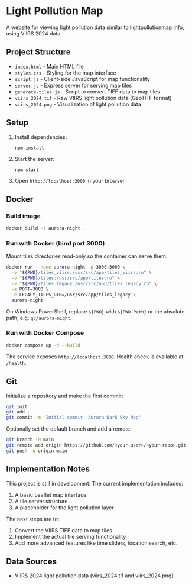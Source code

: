 # Light Pollution Map

A website for viewing light pollution data similar to lightpollutionmap.info, using VIIRS 2024 data.

## Project Structure

- `index.html` - Main HTML file
- `styles.css` - Styling for the map interface
- `script.js` - Client-side JavaScript for map functionality
- `server.js` - Express server for serving map tiles
- `generate-tiles.js` - Script to convert TIFF data to map tiles
- `viirs_2024.tif` - Raw VIIRS light pollution data (GeoTIFF format)
- `viirs_2024.png` - Visualization of light pollution data

## Setup

1. Install dependencies:
   ```
   npm install
   ```

2. Start the server:
   ```
   npm start
   ```

3. Open `http://localhost:3000` in your browser

## Docker

### Build image

```bash
docker build -t aurora-night .
```

### Run with Docker (bind port 3000)

Mount tiles directories read-only so the container can serve them:

```bash
docker run --name aurora-night -p 3000:3000 \
  -v "${PWD}/tiles_viirs:/usr/src/app/tiles_viirs:ro" \
  -v "${PWD}/tiles:/usr/src/app/tiles:ro" \
  -v "${PWD}/tiles_legacy:/usr/src/app/tiles_legacy:ro" \
  -e PORT=3000 \
  -e LEGACY_TILES_DIR=/usr/src/app/tiles_legacy \
  aurora-night
```

On Windows PowerShell, replace `${PWD}` with `${PWD.Path}` or the absolute path, e.g. `g:/aurora-night`.

### Run with Docker Compose

```bash
docker compose up -d --build
```

The service exposes `http://localhost:3000`. Health check is available at `/health`.

## Git

Initialize a repository and make the first commit:

```bash
git init
git add .
git commit -m "Initial commit: Aurora Dark Sky Map"
```

Optionally set the default branch and add a remote:

```bash
git branch -M main
git remote add origin https://github.com/<your-user>/<your-repo>.git
git push -u origin main
```

## Implementation Notes

This project is still in development. The current implementation includes:

1. A basic Leaflet map interface
2. A tile server structure
3. A placeholder for the light pollution layer

The next steps are to:

1. Convert the VIIRS TIFF data to map tiles
2. Implement the actual tile serving functionality
3. Add more advanced features like time sliders, location search, etc.

## Data Sources

- VIIRS 2024 light pollution data (viirs_2024.tif and viirs_2024.png)
